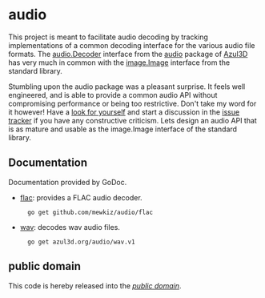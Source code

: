 audio
=====

This project is meant to facilitate audio decoding by tracking implementations
of a common decoding interface for the various audio file formats. The
[audio.Decoder][] interface from the [audio][] package of [Azul3D][] has very
much in common with the [image.Image][] interface from the standard library.

Stumbling upon the audio package was a pleasant surprise. It feels well
engineered, and is able to provide a common audio API without compromising
performance or being too restrictive. Don't take my word for it however! Have a
[look for yourself][audio] and start a discussion in the [issue tracker][] if
you have any constructive criticism. Lets design an audio API that is as mature
and usable as the image.Image interface of the standard library.

[audio.Decoder]: https://godoc.org/gopkg.in/azul3d/audio.v1#Decoder
[audio]: https://godoc.org/gopkg.in/azul3d/audio.v1
[Azul3D]: https://azul3d.github.io/
[image.Image]: https://golang.org/pkg/image/#Image
[issue tracker]: https://github.com/azul3d/audio/issues

Documentation
-------------

Documentation provided by GoDoc.

* [flac][]: provides a FLAC audio decoder.

		go get github.com/mewkiz/audio/flac

* [wav][]: decodes wav audio files.

		go get azul3d.org/audio/wav.v1

[flac]: https://godoc.org/github.com/mewkiz/audio/flac
[wav]: https://godoc.org/gopkg.in/azul3d/audio-wav.v1

public domain
-------------

This code is hereby released into the *[public domain][]*.

[public domain]: https://creativecommons.org/publicdomain/zero/1.0/
